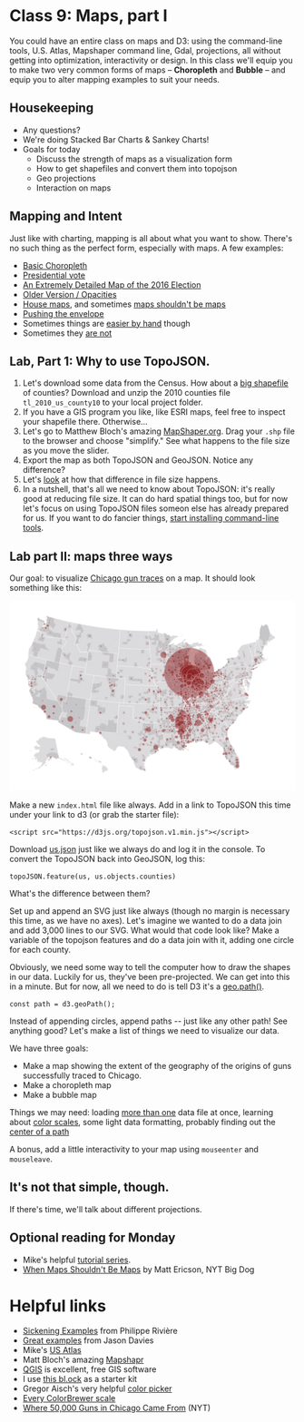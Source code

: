 # Class 9: Maps, part I
You could have an entire class on maps and D3: using the command-line tools, U.S. Atlas, Mapshaper command line, Gdal, projections, all without getting into optimization, interactivity or design. In this class we'll equip you to make two very common forms of maps – **Choropleth** and **Bubble** – and equip you to alter mapping examples to suit your needs.

## Housekeeping
  
  * Any questions?
  * We're doing Stacked Bar Charts & Sankey Charts!
  * Goals for today
    * Discuss the strength of maps as a visualization form
    * How to get shapefiles and convert them into topojson 
    * Geo projections
    * Interaction on maps

## Mapping and Intent
Just like with charting, mapping is all about what you want to show. There's no such thing as the perfect form, especially with maps. A few examples:
  * [Basic Choropleth](https://beta.observablehq.com/@mbostock/d3-choropleth)
  * [Presidential vote](http://elections.nytimes.com/2012/results/president)
  * [An Extremely Detailed Map of the 2016 Election](https://www.nytimes.com/interactive/2018/upshot/election-2016-voting-precinct-maps.html)
  * [Older Version / Opacities](http://www.nytimes.com/interactive/2014/11/04/upshot/senate-maps.html)
  * [House maps](http://elections.nytimes.com/2014/results/house), and sometimes [maps shouldn't be maps](http://www.ericson.net/content/2011/10/when-maps-shouldnt-be-maps/)
  * [Pushing the envelope](https://www.flickr.com/photos/dukefifa/6307925837/)
  * Sometimes things are [easier by hand](http://farm9.staticflickr.com/8203/8199825791_e7f7919f8d_o.jpg) though
  * Sometimes they [are not](https://beta.observablehq.com/@fil/map-layers-perspective)

## Lab, Part 1: Why to use TopoJSON.

  1. Let's download some data from the Census. How about a [big shapefile](https://www.census.gov/cgi-bin/geo/shapefiles2010/main) of counties? Download and unzip the 2010 counties file `tl_2010_us_county10` to your local project folder. 
  2. If you have a GIS program you like, like ESRI maps, feel free to inspect your shapefile there. Otherwise...
  3. Let's go to Matthew Bloch's amazing [MapShaper.org](http://mapshaper.org/). Drag your `.shp` file to the browser and choose "simplify." See what happens to the file size as you move the slider.
  4. Export the map as both TopoJSON and GeoJSON. Notice any difference?
  5. Let's [look](http://bost.ocks.org/mike/simplify/) at how that difference in file size happens.
  6. In a nutshell, that's all we need to know about TopoJSON: it's really good at reducing file size. It can do hard spatial things too, but for now let's focus on using TopoJSON files someon else has already prepared for us. If you want to do fancier things, [start installing command-line tools](http://bost.ocks.org/mike/map/#installing-tools).

## Lab part II: maps three ways
Our goal: to visualize [Chicago gun traces](views/guns-history.csv) on a map. It should look something like this:

<img src="images/Screen Shot 2018-12-04 at 1.46.46 PM.png">

Make a new `index.html` file like always. Add in a link to TopoJSON this time under your link to d3 (or grab the starter file):
  
  ```
  <script src="https://d3js.org/topojson.v1.min.js"></script>
  ```
Download [us.json](views/us.json) just like we always do and log it in the console.
To convert the TopoJSON back into GeoJSON, log this:

  ```
  topoJSON.feature(us, us.objects.counties)
  ```

What's the difference between them?

Set up and append an SVG just like always (though no margin is necessary this time, as we have no axes).
Let's imagine we wanted to do a data join and add 3,000 lines to our SVG. What would that code look like? Make a variable of the topojson features and do a data join with it, adding one circle for each county.

Obviously, we need some way to tell the computer how to draw the shapes in our data. Luckily for us, they've been pre-projected. We can get into this in a minute. But for now, all we need to do is tell D3 it's a [geo.path()](https://github.com/mbostock/d3/wiki/Geo-Paths#path).  
```
const path = d3.geoPath();
```
Instead of appending circles, append paths -- just like any other path! 
See anything good? Let's make a list of things we need to visualize our data.

We have three goals:
  * Make a map showing the extent of the geography of the origins of guns successfully traced to Chicago.
  * Make a choropleth map
  * Make a bubble map 

Things we may need: loading [more than one](http://bl.ocks.org/mapsam/6090056) data file at once, learning about [color scales](https://github.com/d3/d3-scale/blob/master/README.md#scaleThreshold), some light data formatting, probably finding out the [center of a path](https://github.com/d3/d3-geo/blob/master/README.md#path_centroid)

A bonus, add a little interactivity to your map using `mouseenter` and `mouseleave`.

## It's not that simple, though.
If there's time, we'll talk about different projections.

## Optional reading for Monday
  * Mike's helpful [tutorial series](http://bost.ocks.org/mike/map/).
  * [When Maps Shouldn't Be Maps](http://www.ericson.net/content/2011/10/when-maps-shouldnt-be-maps/) by Matt Ericson, NYT Big Dog

# Helpful links
  * [Sickening Examples](https://beta.observablehq.com/collection/@fil/geo) from Philippe Rivière
  * [Great examples](https://www.jasondavies.com/maps/) from Jason Davies
  * Mike's [US Atlas](https://github.com/mbostock/us-atlas)
  * Matt Bloch's amazing [Mapshapr](http://mapshaper.org/)
  * [QGIS](http://www.qgis.org/en/site/) is excellent, free GIS software 
  * I use [this bl.ock](http://bl.ocks.org/mbostock/3306362) as a starter kit
  * Gregor Aisch's very helpful [color picker](http://gka.github.io/palettes/#colors=lightyellow,orange,deeppink,darkred|steps=7|bez=1|coL=1)
  * [Every ColorBrewer scale](http://bl.ocks.org/mbostock/5577023)
  * [Where 50,000 Guns in Chicago Came From](http://www.nytimes.com/interactive/2013/01/29/us/where-50000-guns-in-chicago-came-from.html) (NYT)
